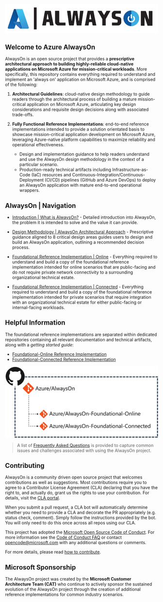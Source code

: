 [![Azure AlwaysOn](./icon.png "Azure AlwaysOn")](./README.md)

## Welcome to Azure AlwaysOn

AlwaysOn is an open source project that provides a **prescriptive architectural approach to building highly-reliable cloud-native applications on Microsoft Azure for mission-critical workloads**. More specifically, this repository contains everything required to understand and implement an 'always on' application on Microsoft Azure, and is comprised of the following:

1. **Architectural Guidelines**: cloud-native design methodology to guide readers through the architectural process of building a mature mission-critical application on Microsoft Azure, articulating key design considerations and requisite design decisions along with associated trade-offs.

2. **Fully Functional Reference Implementations**: end-to-end reference implementations intended to provide a solution orientated basis to showcase mission-critical application development on Microsoft Azure, leveraging Azure-native platform capabilities to maximize reliability and operational effectiveness.
    - Design and implementation guidance to help readers understand and use the AlwaysOn design methodology in the context of a particular scenario.
    - Production-ready technical artifacts including Infrastructure-as-Code (IaC) resources and Continuous-Integration/Continuous-Deployment (CI/CD) pipelines (GitHub and Azure DevOps) to deploy an AlwaysOn application with mature end-to-end operational wrappers.

## AlwaysOn | Navigation

- [Introduction | What is AlwaysOn?](./docs/introduction/README.md) - Detailed introduction into AlwaysOn, the problem it is intended to solve and the value it can provide.

- [Design Methodology | AlwaysOn Architectural Approach](./docs/design-methodology/README.md) - Prescriptive guidance aligned to 8 critical design areas guides users to design and build an AlwaysOn application, outlining a recommended decision process.

- [Foundational Reference Implementation | Online](https://github.com/azure/alwayson-foundational-online) - Everything required to understand and build a copy of the foundational reference implementation intended for online scenarios that are public-facing and do not require private network connectivity to a surrounding organizational technical estate.

- [Foundational Reference Implementation | Connected](https://github.com/azure/alwayson-foundational-connected) - Everything required to understand and build a copy of the foundational reference implementation intended for private scenarios that require integration with an organizational technical estate for either public-facing or internal-facing workloads.

## Helpful Information

The foundational reference implementations are separated within dedicated repositories containing all relevant documentation and technical artifacts, along with a *getting started guide*:
  - [Foundational-Online Reference Implementation](https://github.com/Azure/AlwaysOn-foundational-online)
  - [Foundational-Connected Reference Implementation](https://github.com/Azure/AlwaysOn-foundational-connected)

[![AlwaysOn Repo Structure](/docs/media/alwayson-repo-structure.png "AlwaysOn Repo Structure")](./CONTRIBUTE.md)

> A list of [Frequently Asked Questions](./FAQ.md) is provided to capture common issues and challenges associated with using the AlwaysOn project.

## Contributing

AlwaysOn is a community driven open source project that welcomes contributions as well as suggestions. Most contributions require you to agree to a
Contributor License Agreement (CLA) declaring that you have the right to, and actually do, grant us the rights to use your contribution. For details, visit the [CLA portal](https://cla.opensource.microsoft.com).

When you submit a pull request, a CLA bot will automatically determine whether you need to provide a CLA and decorate the PR appropriately (e.g. status check, comment). Simply follow the instructions provided by the bot. You will only need to do this once across all repos using our CLA.

This project has adopted the [Microsoft Open Source Code of Conduct](https://opensource.microsoft.com/codeofconduct/).
For more information see the [Code of Conduct FAQ](https://opensource.microsoft.com/codeofconduct/faq/) or
contact [opencode@microsoft.com](mailto:opencode@microsoft.com) with any additional questions or comments.

For more details, please read [how to contribute](./CONTRIBUTE.md).

## Microsoft Sponsorship

The AlwaysOn project was created by the **Microsoft Customer Architecture Team (CAT)** who continue to actively sponsor the sustained evolution of the AlwaysOn project through the creation of additional reference implementations for common industry scenarios.
